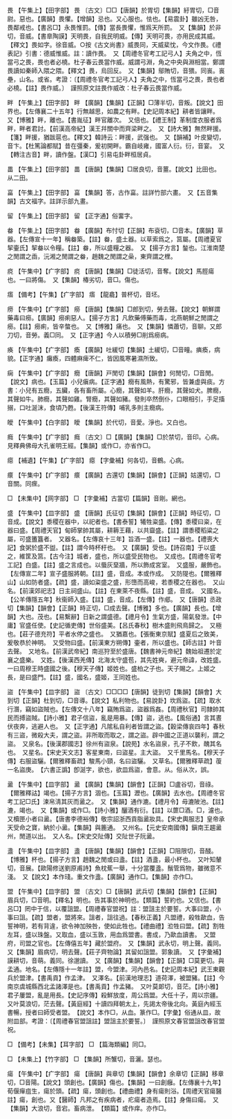 <!-- { "loadSidebar": true } -->
畏	【午集上】【田字部】	畏	〔古文〕□□【唐韻】於胃切【集韻】紆胃切，□音尉。惡也。【廣韻】畏懼。【增韻】忌也。又心服也。怯也。【易震卦】雖凶无咎，畏鄰戒也。【書呂□】永畏惟罰。【傳】當長畏懼，惟爲天所罰。　又【集韻】於非切，音威。【書臯陶謨】天明畏，自我民明威。【傳】天明可畏，亦用民成其威。【釋文】畏如字。徐音威。○按《古文尚書》威畏同，天威棐忱，今文作畏。《禮表記》引書：德威惟威。註：讀作畏。　又【周禮冬官考工記弓人】夫角之中，恆當弓之畏，畏也者必橈。杜子春云畏當作威。威謂弓淵，角之中央與淵相當。鄭謂畏讀如秦師入隈之隈。【釋文】畏，烏回反。　又【集韻】鄔賄切，音猥。同嵔。嵔壘，山名。或省。考證：〔【周禮冬官考工記弓人】夫角之中，恆當弓之畏，畏也者必橈。【註】畏作威。〕　謹照原文註畏作威改：杜子春云畏當作威。 

畔	【午集上】【田字部】	畔	【廣韻】【集韻】【正韻】□薄半切，音叛。【說文】田界也。【左傳襄二十五年】行無越思，如農之有畔。【史記周本紀】耕者皆讓畔。　又【博雅】畔，離也。【書胤征】畔官離次。　又倍也。【禮王制】革制度衣服者爲畔，畔者君討。【前漢高帝紀】漢王幷關中而齊梁畔之。　又【詩大雅】無然畔援。【箋】畔援，猶跋扈也。【釋文】韓詩云：畔援，武强也。　又【韻補】叶皮變切，音卞。【杜篤論都賦】昔在彊秦，爰初開畔。霸自岐雍，國富人衍。衍，音宴。　又【轉注古音】畔，讀作盤。【漢□】引易屯卦畔桓居貞。

畕	【午集上】【田字部】	畕	【唐韻】【集韻】□居良切，音薑。【說文】比田也。从二田。

畗	【午集上】【田字部】	畗	【集韻】答，古作畗。註詳竹部六畫。　又【五音集韻】古文福字。註詳示部九畫。

留	【午集上】【田字部】	留	【正字通】俗畱字。 

畚	【午集上】【田字部】	畚	【廣韻】布忖切【正韻】布袞切，□音本。【廣韻】草器。【左傳宣十一年】稱畚築。【註】畚，盛土器。以草索爲之，筥屬。【周禮夏官挈壷氏】挈畚以令糧。【註】畚，所以盛糧之器。　又【揚子方言】鍫也。江淮南楚之閒謂之臿，沅湘之閒謂之畚，趙魏之閒謂之喿，東齊謂之梩。

痥	【午集中】【疒字部】	痥	【唐韻】【集韻】□徒活切，音奪。【說文】馬脛瘍也。一曰將傷。　又【集韻】椿劣切，音□。傷也。

痦	【備考】【午集】【疒字部】	痦	【龍龕】普杯切，音坯。

痨	【午集中】【疒字部】	癆	【唐韻】【集韻】□郎到切，勞去聲。【說文】朝鮮謂藥毒曰癆。【廣韻】癆痢惡人。【揚子方言】凡飲藥傅藥而毒，北燕朝鮮之閒謂之癆。【註】癆痢，皆辛螫也。　又【博雅】痛也。　又【集韻】憐蕭切，音聊。又郎刀切，音勞。義□同。　又【正字通】今人以積勞□削爲癆病。

痪	【午集中】【疒字部】	瘓	【廣韻】吐緩切【集韻】土緩切，□音疃。痶瘓，病貌。【正字通】癱瘓，四體麻痺不仁，皆因風寒暑濕所致。

痫	【午集中】【疒字部】	癇	【唐韻】戸閒切【集韻】【韻會】何閒切，□音閒。【說文】病也。【玉篇】小兒瘨病。【正字通】癇有風熱，有驚邪，皆兼虛與痰。方書：小兒有五癇，五臟，各有畜所屬。心癇，其聲如羊。肝癇，其聲如犬。脾癇，其聲如牛。肺癇，其聲如雞。腎癇，其聲如豬。發則卒然倒仆，口眼相引，手足搐搦，口吐涎沫，食頃乃甦。【後漢王符傳】哺乳多則主癇病。

皧	【午集中】【白字部】	皧	【集韻】於代切，音愛。淨也。又白也。

癊	【午集中】【疒字部】	癊	〔古文〕□【廣韻】【集韻】□於禁切，音印。心病。見釋典佛母大孔雀明王經。【集韻】或作□，亦省作□。

癋	【補遺】【午集】【疒字部】	癋	【字彙補】何各切，音鶴。心病。

癏	【午集中】【疒字部】	癏	【廣韻】古還切【集韻】【韻會】【正韻】姑還切，□音關。同瘝。

□	【未集中】【网字部】	□	【字彙補】古當切【篇韻】音剛。網也。

盛	【午集中】【皿字部】	盛	【唐韻】氏征切【集韻】【韻會】【正韻】時征切，□音成。【說文】黍稷在器中，以祀者也。【書泰誓】犧牲粢盛。【傳】黍稷曰粢，在器曰盛。【周禮天官】甸師掌帥其屬，耕耨王藉，以共齍盛。【註】謂黍稷稻粱之屬，可盛簠簋者。　又器名。【左傳哀十三年】旨酒一盛。【註】一器也。【禮喪大記】食粥於盛不盥。【註】謂今時杯杅也。　又【廣韻】受也。【詩召南】于以盛之，維筐及筥。【古今注】城者，盛也，所以盛受民物也。　又成也。【周禮冬官考工記】白盛。【註】盛之言成也。以蜃灰堊牆，所以飾成宮室。　又盛服，嚴飾也。【左傳宣二年】宣子盛服將朝。【註】盛，音成。本或作成。　又防隄也。【爾雅釋山】山如防者盛。【疏】盛，讀如粢盛之盛，形嶞而高峻，若黍稷之在器也。　又山名。【前漢郊祀志】日主祠盛山。【註】在東萊不夜縣。【註】盛，音成。　又國名。【公羊傳隱五年】秋衞師入盛。【註】盛，音成。【左傳】作郕。　又【唐韻】丞政切【集韻】【韻會】【正韻】時正切，□成去聲。【博雅】多也。【廣韻】長也。【增韻】大也。茂也。【易繫辭】日新之謂盛德。【禮月令】生氣方盛，陽氣發泄。【中庸】官盛任使。【史記循吏傳】世俗盛美。【呂氏春秋】樹木盛則飛鳥歸之。　又極也。【莊子德充符】平者水停之盛也。　又猶嘉也。【張衡東京賦】盛夏后之致美，爰敬恭於神明。　又受物曰盛。【前漢東方朔傳】壷者，所以盛也。【師古註】叶音去聲。　又地名。【前漢武帝紀】南巡狩至於盛唐。【魏書神元帝紀】魏始祖遷於定襄之盛樂。　又姓。【後漢西羌傳】北海太守盛苞，其先姓奭，避元帝諱，改姓盛。一曰周穆王時盛國之後。【穆天子傳】姬姓也。盛柏之子也。天子賜之。上姬之長，是曰盛門。【註】盛，國名，盛姬，王同姓也。

盜	【午集中】【皿字部】	盜	〔古文〕□□□□【唐韻】徒到切【集韻】【韻會】大到切【正韻】杜到切，□音導。【說文】私利物也。【易說卦】坎爲盜。【疏】取水行潛，竊如盜賊也。【左傳文十八年】竊賄爲盜，盜器爲姦。【周禮秋官】司隸帥其民而搏盜賊。【詩小雅】君子信盜，亂是用暴。【傳】盜，逃也。【風俗通】言其晝伏夜奔，逃避人也。　又【正字通】凡隂私自利者皆謂之盜。【穀梁傳哀四年】春秋有三盜，微殺大夫，謂之盜。非所取而取之，謂之盜。辟中國之正道以襲利，謂之盜。　又泉名。【後漢郡國志】徐州有盜泉。【說苑】水名盜泉，孔子不飲，醜其名也。　又星名。【宋史天文志】客星東南，曰盜星。主大盜。　又千里馬名。【穆天子傳】右服盜驪。【爾雅釋畜疏】駿馬小頸，名曰盜驪。　又草名。【爾雅釋草疏】蕧一名盜庚。　【六書正譌】卽涎字，欲也，欲皿爲盜，會意。从。俗从次，誤。

盝	【午集中】【皿字部】	盝	【廣韻】【集韻】【韻會】【正韻】□盧谷切，音祿。【爾雅釋詁】竭也。【揚子方言】涸也。【玉篇】瀝也。【廣韻】去水也。【周禮冬官考工記□氏】湅帛淸其灰而盝之。　又【集韻】通作漉。【禮月令】毋漉陂池。【註】漉，竭也。　又【集韻】或作□。【詩小雅】釃酒有衍。【註】以篚□酒。□，濾也。　又櫝匣小者曰盝。【唐書李德裕傳】敬宗詔浙西貢脂盝妝具。【宋史輿服志】皇帝承天受命之寶，納於小盝。【集韻】與簏通。　又州名。【元史安南國傳】鎭南王趨盝州，閒道以出。　又人名。【宋史交阯傳】交阯世子阮盝。

盞	【午集中】【皿字部】	盞	【唐韻】【集韻】【韻會】【正韻】□阻限切，音醆。【博雅】杯也。【揚子方言】趙魏之閒或曰盞。【註】酒盞，最小杯也。　又叶知輦切，音展。【歐陽修送劉原甫詩】魚枕蕉一舉，十分當覆盞。鬚管爲物，雖微意不淺。　又【說文】本作琖。重文作盞。【廣韻】通作□。【集韻】亦作□。

盟	【午集中】【皿字部】	盟	〔古文〕□【唐韻】武兵切【集韻】【韻會】【正韻】眉兵切，□音明。【釋名】明也。告其事於神明也。【類篇】誓約也。又信也。【書呂□】罔中于信，以覆詛盟。【周禮春官盟祝】註：盟詛主於要誓。大事曰盟，小事曰詛。【疏】盟者，盟將來。詛者，詛往過。【春秋正義】凡盟禮，殺牲歃血，告誓神明，若有背違，欲令神加殃咎，使如此牲也。【禮曲禮】涖牲曰盟。【疏】割牲左耳，盛以珠盤。又取血，盛以玉敦，用血爲盟書。書成，乃歃血讀書。　又盟府，司盟之官也。【左傳僖五年】藏於盟府。　又【集韻】武永切，明上聲。義同。　又【集韻】眉病切，明去聲。【莊子齊物論】其留如詛盟。郭象讀。　又【字彙補】謨耕切，音萌。義同。徐邈讀。　又【廣韻】【集韻】【韻會】【正韻】□莫更切。與孟通。地名。【左傳隱十一年註】盟，今盟津。河內邑名。【史記周本紀】武王東觀兵於盟津。【書禹貢】作孟津。　又澤名。【前漢地理志】道荷澤，被盟豬。【註】今南京虞城縣西北孟諸澤是也。【書禹貢】作孟豬。　又叶莫郞切，音茫。【詩小雅】君子屢盟，亂是用長。【史記序傳】殺鮮放度，周公爲盟。大任十子，周以宗疆。　又叶莫浪切，茫去聲。【黃庭經】十讀四拜朝太上，先謁太帝後北向。黃庭內經玉書暢，授者曰師受者盟。　【說文】本作□，从血。篆作□。【字彙】俗通从皿，故附皿部。考證：〔【周禮春官盟詛註】盟詛主於要誓。〕　謹照原文春官盟詛改春官盟祝。 

□	【備考】【未集】【耳字部】	□	【篇海類編】同□。

□	【未集上】【竹字部】	□	【集韻】所蟹切，音灑。瑟也。

瘍	【午集中】【疒字部】	瘍	【唐韻】與章切【集韻】【韻會】余章切【正韻】移章切，□音陽。【說文】頭創也。【廣韻】傷也。【集韻】一曰創癰。【左傳襄十九年】荀偃癉疽生，瘍於頭。【疏】瘍，頭創也。【禮曲禮】身有瘍則浴。【周禮天官瘍醫註】瘍，創也。又【醫師】凡邦之有疾病者，疕瘍者造焉。【註】身傷曰瘍。　又【集韻】大浪切，音宕。畜病泄。　【類篇】或作痒。亦作□。


